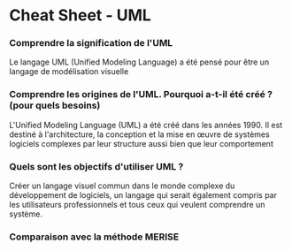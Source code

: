 # Cheat Sheet - UML

### Comprendre la signification de l'UML

Le langage UML (Unified Modeling Language) a été pensé pour être un langage de modélisation visuelle

### Comprendre les origines de l'UML. Pourquoi a-t-il été créé ? (pour quels besoins)

L'Unified Modeling Language (UML) a été créé dans les années 1990. Il est destiné à l'architecture, la conception et la mise en œuvre de systèmes logiciels complexes par leur structure aussi bien que leur comportement

### Quels sont les objectifs d'utiliser UML ?

Créer un langage visuel commun dans le monde complexe du développement de logiciels, un langage qui serait également compris par les utilisateurs professionnels et tous ceux qui veulent comprendre un système.

### Comparaison avec la méthode MERISE